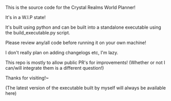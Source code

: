 This is the source code for the Crystal Realms World Planner!

It's in a W.I.P state!

It's built using python and can be built into a standalone executable using the build_executable.py script.

Please review any/all code before running it on your own machine!

I don't really plan on adding changelogs etc, I'm lazy.

This repo is mostly to allow public PR's for improvements! (Whether or not I can/will integrate them is a different question!)

Thanks for visiting!~

(The latest version of the executable built by myself will always be available here)

